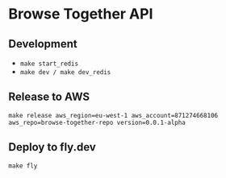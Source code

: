 # Browse Together API

## Development

- `make start_redis`
- `make dev / make dev_redis`

## Release to AWS

`make release aws_region=eu-west-1 aws_account=871274668106 aws_repo=browse-together-repo version=0.0.1-alpha`


## Deploy to fly.dev

`make fly`